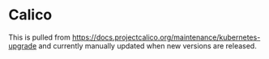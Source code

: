 # Calico

This is pulled from https://docs.projectcalico.org/maintenance/kubernetes-upgrade and currently manually updated
when new versions are released.
